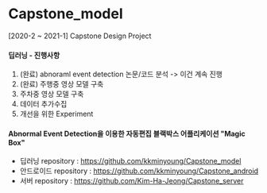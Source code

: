 # Capstone_model
[2020-2 ~ 2021-1] Capstone Design Project

#### 딥러닝 - 진행사항
1. (완료) abnoraml event detection 논문/코드 분석 -> 이건 계속 진행
2. (완료) 주행중 영상 모델 구축
3. 주차중 영상 모델 구축
4. 데이터 추가수집
5. 개선을 위한 Experiment

#### Abnormal Event Detection을 이용한 자동편집 블랙박스 어플리케이션 "Magic Box"
- 딥러닝 repository : https://github.com/kkminyoung/Capstone_model
- 안드로이드 repository : https://github.com/kkminyoung/Capstone_android
- 서버 repository : https://github.com/Kim-Ha-Jeong/Capstone_server
